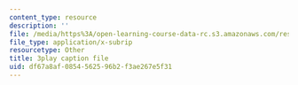 ```yaml
---
content_type: resource
description: ''
file: /media/https%3A/open-learning-course-data-rc.s3.amazonaws.com/res-6-012-introduction-to-probability-spring-2018/df67a8af0854562596b2f3ae267e5f31_aJXfyfQs2Mc.vtt
file_type: application/x-subrip
resourcetype: Other
title: 3play caption file
uid: df67a8af-0854-5625-96b2-f3ae267e5f31
---
```

